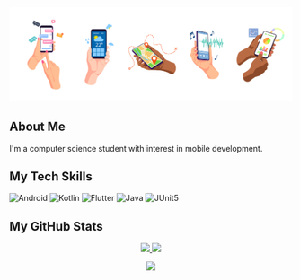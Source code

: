 <img src="image_apps.jpg"/>

<h2>About Me</h2> 
<p class="text-justify">
I'm a computer science student with interest in mobile development.
</p>

<h2>My Tech Skills</h2>
<p align="left">
  <img scr="icons/android.svg" height="80" title="Android"/>
  <img scr="https://cdn.worldvectorlogo.com/logos/kotlin-1.svg" height="80" title="Kotlin"/>
  <img scr="https://www.svgrepo.com/show/349588/android.svg" height="80" title="Flutter"/>
  <img src="https://cdn.jsdelivr.net/gh/devicons/devicon/icons/java/java-original.svg" height="80" title="Java"/>
  <img src="https://junit.org/junit5/assets/img/junit5-logo.png" height="80" title="JUnit5"/>
</p>

<h2>My GitHub Stats</h2>
<div align="center">
<a href="https://git.io/streak-stats">
  <img  height="150em" src="https://github-readme-stats.vercel.app/api?username=koziej97&show_icons=true&hide_border=true&theme=nord"/>
  <img  height="150em" src="https://github-readme-stats.vercel.app/api/top-langs/?username=koziej97&layout=compact&theme=nord&hide_border=true&langs_count=8"/>
</a>

![](https://komarev.com/ghpvc/?username=koziej97&style=flat&color=green&style=for-the-badge)
